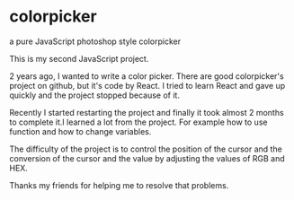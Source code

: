 # colorpicker
a pure JavaScript photoshop style colorpicker

This is my second JavaScript project.

2 years ago, I wanted to write a color picker. There are good colorpicker's project on github, but it's code by React. I tried to learn React and gave up quickly and the project stopped because of it.

 Recently I started restarting the project and finally it took almost 2 months to complete it.I learned a lot from the project. For example how to use function and how to change variables.

The difficulty of the project is to control the position of the cursor and the conversion of the cursor and the value by adjusting the values of RGB and HEX.

Thanks my friends for helping me to resolve that problems.
